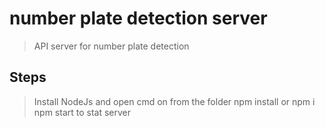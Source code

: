 # number plate detection server

> API server for number plate detection

## Steps

> Install NodeJs and open cmd on from the folder
> npm install or npm i
> npm start to stat server


